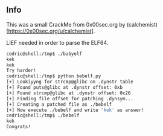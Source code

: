 ## Info
This was a small CrackMe from 0x00sec.org by (calchemist)[https://0x00sec.org/u/calchemist].

LIEF needed in order to parse the ELF64.

```bash
cedric@shell:/tmp$ ./babyelf
kek
kek
Try harder!
cedric@shell:/tmp$ python bebelf.py
[+] Lookiyyng for strcmp@glibc on .dynstr table
[+] Found puts@glibc at .dynstr offset: 0xb
[+] Found strcmp@glibc at .dynstr offset: 0x26
[+] Finding file offset for patching .dynsym...
[+] Creating a patched file as ./bebelf
[+] Now execute ./bebelf and write 'kek' as answer!
cedric@shell:/tmp$ ./bebelf
kek
Congrats!
```
